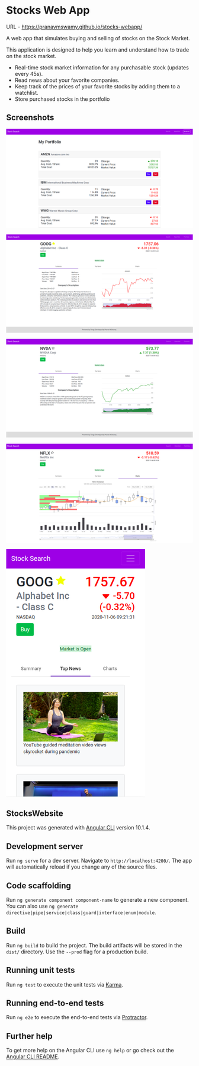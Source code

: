 # Stocks Web App

URL - https://pranavmswamy.github.io/stocks-webapp/

A web app that simulates buying and selling of stocks on the Stock Market.

This application is designed to help you learn and understand how to trade on the stock market.
- Real-time stock market information for any purchasable stock (updates every 45s).
- Read news about your favorite companies.
- Keep track of the prices of your favorite stocks by adding them to a watchlist.
- Store purchased stocks in the portfolio

## Screenshots

![Image](https://github.com/pranavmswamy/stocks-webapp-front-end/blob/main/screenshots/pic1.png)

![Image](https://github.com/pranavmswamy/stocks-webapp-front-end/blob/main/screenshots/pic2.png)

![Image](https://github.com/pranavmswamy/stocks-webapp-front-end/blob/main/screenshots/pic3.png)

![Image](https://github.com/pranavmswamy/stocks-webapp-front-end/blob/main/screenshots/pic4.png)

![Image](https://github.com/pranavmswamy/stocks-webapp-front-end/blob/main/screenshots/pic5.png)


## StocksWebsite

This project was generated with [Angular CLI](https://github.com/angular/angular-cli) version 10.1.4.

## Development server

Run `ng serve` for a dev server. Navigate to `http://localhost:4200/`. The app will automatically reload if you change any of the source files.

## Code scaffolding

Run `ng generate component component-name` to generate a new component. You can also use `ng generate directive|pipe|service|class|guard|interface|enum|module`.

## Build

Run `ng build` to build the project. The build artifacts will be stored in the `dist/` directory. Use the `--prod` flag for a production build.

## Running unit tests

Run `ng test` to execute the unit tests via [Karma](https://karma-runner.github.io).

## Running end-to-end tests

Run `ng e2e` to execute the end-to-end tests via [Protractor](http://www.protractortest.org/).

## Further help

To get more help on the Angular CLI use `ng help` or go check out the [Angular CLI README](https://github.com/angular/angular-cli/blob/master/README.md).
